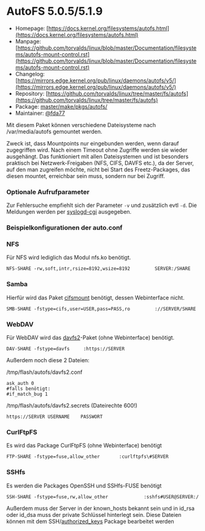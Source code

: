 # AutoFS 5.0.5/5.1.9
 - Homepage: [https://docs.kernel.org/filesystems/autofs.html](https://docs.kernel.org/filesystems/autofs.html)
 - Manpage: [https://github.com/torvalds/linux/blob/master/Documentation/filesystems/autofs-mount-control.rst](https://github.com/torvalds/linux/blob/master/Documentation/filesystems/autofs-mount-control.rst)
 - Changelog: [https://mirrors.edge.kernel.org/pub/linux/daemons/autofs/v5/](https://mirrors.edge.kernel.org/pub/linux/daemons/autofs/v5/)
 - Repository: [https://github.com/torvalds/linux/tree/master/fs/autofs](https://github.com/torvalds/linux/tree/master/fs/autofs)
 - Package: [master/make/pkgs/autofs/](https://github.com/Freetz-NG/freetz-ng/tree/master/make/pkgs/autofs/)
 - Maintainer: [@fda77](https://github.com/fda77)

Mit diesem Paket können verschiedene Dateisysteme nach /var/media/autofs
gemountet werden.

Zweck ist, dass Mountpoints nur eingebunden werden, wenn darauf
zugegriffen wird. Nach einem Timeout ohne Zugriffe werden sie wieder
ausgehängt. Das funktioniert mit allen Dateisystemen und ist besonders
praktisch bei Netzwerk-Freigaben (NFS, CIFS, DAVFS etc.), da der Server,
auf den man zugreifen möchte, nicht bei Start des Freetz-Packages, das
diesen mountet, erreichbar sein muss, sondern nur bei Zugriff.

### Optionale Aufrufparameter

Zur Fehlersuche empfiehlt sich der Parameter `-v` und zusätzlich evtl
`-d`. Die Meldungen werden per [syslogd-cgi](syslogd.md)
ausgegeben.



### Beispielkonfigurationen der auto.conf

### NFS

Für NFS wird lediglich das Modul nfs.ko benötigt.

```
NFS-SHARE -rw,soft,intr,rsize=8192,wsize=8192         SERVER:/SHARE
```

### Samba

Hierfür wird das Paket [cifsmount](cifsmount.md) benötigt,
dessen Webinterface nicht.

```
SMB-SHARE -fstype=cifs,user=USER,pass=PASS,ro         ://SERVER/SHARE
```

### WebDAV

Für WebDAV wird das [davfs2](davfs2.html)-Paket (ohne
Webinterface) benötigt.

```
DAV-SHARE -fstype=davfs     :https://SERVER
```

Außerdem noch diese 2 Dateien:

/tmp/flash/autofs/davfs2.conf

```
ask_auth 0
#falls benötigt:
#if_match_bug 1
```

/tmp/flash/autofs/davfs2.secrets (Dateirechte 600!)

```
https://SERVER USERNAME    PASSWORT
```

### CurlFtpFS

Es wird das Package CurlFtpFS (ohne Webinterface) benötigt

```
FTP-SHARE -fstype=fuse,allow_other       :curlftpfs\#SERVER
```

### SSHfs

Es werden die Packages OpenSSH und SSHfs-FUSE benötigt

```
SSH-SHARE -fstype=fuse,rw,allow_other             :sshfs#USER@SERVER:/
```

Außerdem muss der Server in der known_hosts bekannt sein und in id_rsa
oder id_dsa muss der private Schlüssel hinterlegt sein. Diese Dateien
können mit dem SSH/[authorized_keys](authorized-keys.md)
Package bearbeitet werden

